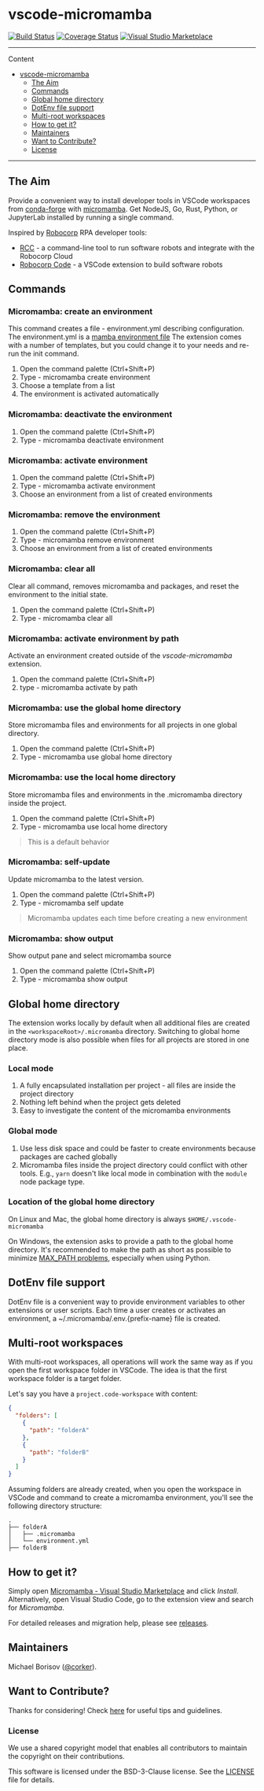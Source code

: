 # vscode-micromamba

[![Build Status](https://github.com/mamba-org/vscode-micromamba/workflows/ci/badge.svg?branch=main)](https://github.com/mamba-org/vscode-micromamba/tree/main) [![Coverage Status](https://coveralls.io/repos/github/mamba-org/vscode-micromamba/badge.svg?branch=main)](https://coveralls.io/github/mamba-org/vscode-micromamba?branch=main) [![Visual Studio Marketplace](https://img.shields.io/visual-studio-marketplace/v/corker.vscode-micromamba?color=success&label=Visual%20Studio%20Marketplace)](https://marketplace.visualstudio.com/items?itemName=corker.vscode-micromamba)

---

Content

- [vscode-micromamba](#vscode-micromamba)
  - [The Aim](#the-aim)
  - [Commands](#commands)
  - [Global home directory](#global-home-directory)
  - [DotEnv file support](#dotenv-file-support)
  - [Multi-root workspaces](#multi-root-workspaces)
  - [How to get it?](#how-to-get-it)
  - [Maintainers](#maintainers)
  - [Want to Contribute?](#want-to-contribute)
  - [License](#license)

---

## The Aim

Provide a convenient way to install developer tools in VSCode workspaces from [conda-forge](https://conda-forge.org) with [micromamba](https://mamba.readthedocs.io). Get NodeJS, Go, Rust, Python, or JupyterLab installed by running a single command.

Inspired by [Robocorp](https://robocorp.com) RPA developer tools:

- [RCC](https://robocorp.com/docs/rcc/overview) - a command-line tool to run software robots and integrate with the Robocorp Cloud
- [Robocorp Code](https://robocorp.com/docs/developer-tools/visual-studio-code/overview) - a VSCode extension to build software robots

## Commands

### Micromamba: create an environment

This command creates a file - environment.yml describing configuration.
The environment.yml is a [mamba environment file](https://mamba.readthedocs.io/en/latest/user_guide/micromamba.html#yaml-spec-files)
The extension comes with a number of templates, but you could change it to your needs and re-run the init command.

1. Open the command palette (Ctrl+Shift+P)
2. Type - micromamba create environment
3. Choose a template from a list
4. The environment is activated automatically

### Micromamba: deactivate the environment

1. Open the command palette (Ctrl+Shift+P)
2. Type - micromamba deactivate environment

### Micromamba: activate environment

1. Open the command palette (Ctrl+Shift+P)
2. Type - micromamba activate environment
3. Choose an environment from a list of created environments

### Micromamba: remove the environment

1. Open the command palette (Ctrl+Shift+P)
2. Type - micromamba remove environment
3. Choose an environment from a list of created environments

### Micromamba: clear all

Clear all command, removes micromamba and packages, and reset the environment to the initial state.

1. Open the command palette (Ctrl+Shift+P)
2. Type - micromamba clear all

### Micromamba: activate environment by path

Activate an environment created outside of the _vscode-micromamba_ extension.

1. Open the command palette (Ctrl+Shift+P)
2. type - micromamba activate by path

### Micromamba: use the global home directory

Store micromamba files and environments for all projects in one global directory.

1. Open the command palette (Ctrl+Shift+P)
2. Type - micromamba use global home directory

### Micromamba: use the local home directory

Store micromamba files and environments in the .micromamba directory inside the project.

1. Open the command palette (Ctrl+Shift+P)
2. Type - micromamba use local home directory

> This is a default behavior

### Micromamba: self-update

Update micromamba to the latest version.

1. Open the command palette (Ctrl+Shift+P)
2. Type - micromamba self update

> Micromamba updates each time before creating a new environment

### Micromamba: show output

Show output pane and select micromamba source

1. Open the command palette (Ctrl+Shift+P)
2. Type - micromamba show output

## Global home directory

The extension works locally by default when all additional files are created in the `<workspaceRoot>/.micromamba` directory.
Switching to global home directory mode is also possible when files for all projects are stored in one place.

### Local mode

1. A fully encapsulated installation per project - all files are inside the project directory
2. Nothing left behind when the project gets deleted
3. Easy to investigate the content of the micromamba environments

### Global mode

1. Use less disk space and could be faster to create environments because packages are cached globally
2. Micromamba files inside the project directory could conflict with other tools. E.g., `yarn` doesn't like local mode in combination with the `module` node package type.

### Location of the global home directory

On Linux and Mac, the global home directory is always `$HOME/.vscode-micromamba`

On Windows, the extension asks to provide a path to the global home directory.
It's recommended to make the path as short as possible to minimize [MAX_PATH problems](https://learn.microsoft.com/en-us/windows/win32/fileio/maximum-file-path-limitation?tabs=registry), especially when using Python.

## DotEnv file support

DotEnv file is a convenient way to provide environment variables to other extensions or user scripts.
Each time a user creates or activates an environment, a ~/.micromamba/.env.{prefix-name} file is created.

## Multi-root workspaces

With multi-root workspaces, all operations will work the same way as if you open the first workspace folder in VSCode.
The idea is that the first workspace folder is a target folder.

Let's say you have a ```project.code-workspace``` with content:

```json
{
  "folders": [
    {
      "path": "folderA"
    },
    {
      "path": "folderB"
    }
  ]
}
```

Assuming folders are already created, when you open the workspace in VSCode and command to create a micromamba environment, you'll see the following directory structure:

```text
.
├── folderA
│   ├── .micromamba
│   └── environment.yml
├── folderB
```

## How to get it?

Simply open [Micromamba - Visual Studio Marketplace](https://marketplace.visualstudio.com/items?itemName=corker.vscode-micromamba) and click _Install_.
Alternatively, open Visual Studio Code, go to the extension view and search for _Micromamba_.

For detailed releases and migration help, please see [releases](https://github.com/mamba-org/vscode-micromamba/releases).

## Maintainers

Michael Borisov ([@corker](https://github.com/corker)).

## Want to Contribute?

Thanks for considering! Check [here](CONTRIBUTING.md) for useful tips and guidelines.

### License

We use a shared copyright model that enables all contributors to maintain the copyright on their contributions.

This software is licensed under the BSD-3-Clause license. See the [LICENSE](LICENSE) file for details.
